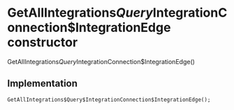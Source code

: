 


# GetAllIntegrations$Query$IntegrationConnection$IntegrationEdge constructor







GetAllIntegrations$Query$IntegrationConnection$IntegrationEdge()





## Implementation

```dart
GetAllIntegrations$Query$IntegrationConnection$IntegrationEdge();
```







